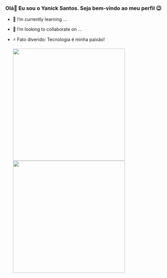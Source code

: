 ### Olá👋 Eu sou o Yanick Santos. Seja bem-vindo ao meu perfil 😉

- 🌱 I’m currently learning ...
- 👯 I’m looking to collaborate on ...
- ⚡ Fato diverido: Tecnologia é minha paixão! 


  <div >
        <img width ="350px" src="https://github-readme-stats.vercel.app/api?username=yanicksantos&show_icons=true&theme=maroongold"/>
        <img  width ="350px" src="https://github-readme-stats.vercel.app/api/top-langs/?username=Yanicksantos&layout=compact"/>
    </div>
